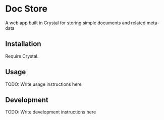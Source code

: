 # Doc Store

A web app built in Crystal for storing simple documents and related meta-data

## Installation

Require Crystal.


## Usage

TODO: Write usage instructions here

## Development

TODO: Write development instructions here

